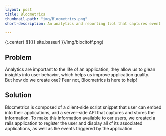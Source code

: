 ```yaml
---
layout: post
title: Blocmetrics
thumbnail-path: "img/Blocmetrics.png"
short-description: An analytics and reporting tool that captures event data for registered users.

---
```


{:.center}
![]({{ site.baseurl }}/img/blocitoff.png)


## Problem

Analytics are important to the life of an application, they allow us to glean insights into user behavior, which helps us improve application quality.   
But how do we create one? Fear not, Blocmetrics is here to help!

## Solution

Blocmetrics is composed of a client-side script snippet that user can embed into their applications, and a server-side API that captures and stores the information. To make this information available to our users, we created a rails application to register the user and display all of its associated applications, as well as the events triggered by the application.
